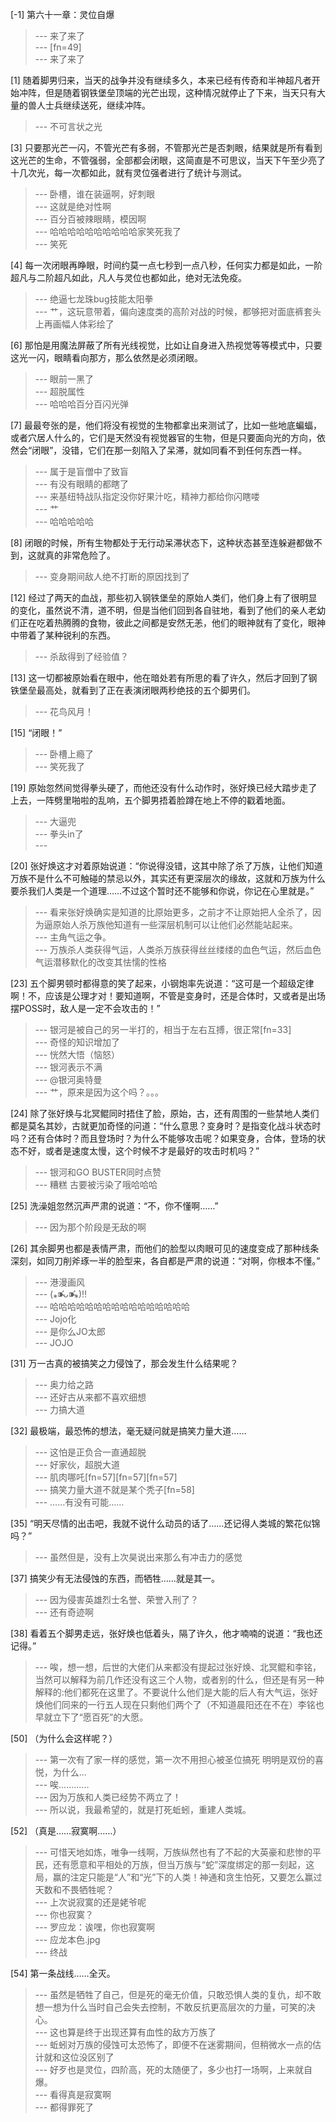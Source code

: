 
[-1] 第六十一章：灵位自爆
>--- 来了来了<br>
>--- [fn=49]<br>
>--- 来了来了<br>

[1] 随着脚男归来，当天的战争并没有继续多久，本来已经有传奇和半神超凡者开始冲阵，但是随着钢铁堡垒顶端的光芒出现，这种情况就停止了下来，当天只有大量的兽人士兵继续送死，继续冲阵。
>--- 不可言状之光<br>

[3] 只要那光芒一闪，不管光芒有多弱，不管那光芒是否刺眼，结果就是所有看到这光芒的生命，不管强弱，全部都会闭眼，这简直是不可思议，当天下午至少亮了十几次光，每一次都如此，就有灵位强者进行了统计与测试。
>--- 卧槽，谁在装逼啊，好刺眼<br>
>--- 这就是绝对性啊<br>
>--- 百分百被辣眼睛，模因啊<br>
>--- 哈哈哈哈哈哈哈哈哈哈家笑死我了<br>
>--- 笑死<br>

[4] 每一次闭眼再睁眼，时间约莫一点七秒到一点八秒，任何实力都是如此，一阶超凡与二阶超凡如此，凡人与灵位也都如此，绝对无法免疫。
>--- 绝逼七龙珠bug技能太阳拳<br>
>--- 艹，这玩意带着，偏向速度类的高阶对战的时候，都够把对面底裤套头上再画幅人体彩绘了<br>

[6] 那怕是用魔法屏蔽了所有光线视觉，比如让自身进入热视觉等等模式中，只要这光一闪，眼睛看向那方，那么依然是必须闭眼。
>--- 眼前一黑了<br>
>--- 超脱属性<br>
>--- 哈哈哈百分百闪光弹<br>

[7] 最最夸张的是，他们将没有视觉的生物都拿出来测试了，比如一些地底蝙蝠，或者穴居人什么的，它们是天然没有视觉器官的生物，但是只要面向光的方向，依然会“闭眼”，没错，它们在那一刻陷入了呆滞，就如同看不到任何东西一样。
>--- 属于是盲僧中了致盲<br>
>--- 有没有眼睛的都瞎了<br>
>--- 来基纽特战队指定没你好果汁吃，精神力都给你闪瞎喽<br>
>--- 艹<br>
>--- 哈哈哈哈哈<br>

[8] 闭眼的时候，所有生物都处于无行动呆滞状态下，这种状态甚至连躲避都做不到，这就真的非常危险了。
>--- 变身期间敌人绝不打断的原因找到了<br>

[12] 经过了两天的血战，那些初入钢铁堡垒的原始人类们，他们身上有了很明显的变化，虽然说不清，道不明，但是当他们回到各自驻地，看到了他们的亲人老幼们正在吃着热腾腾的食物，彼此之间都是安然无恙，他们的眼神就有了变化，眼神中带着了某种锐利的东西。
>--- 杀敌得到了经验值？<br>

[13] 这一切都被原始看在眼中，他在暗处若有所思的看了许久，然后才回到了钢铁堡垒最高处，就看到了正在表演闭眼两秒绝技的五个脚男们。
>--- 花鸟风月！<br>

[15] “闭眼！”
>--- 卧槽上瘾了<br>
>--- 笑死我了<br>

[19] 原始忽然间觉得拳头硬了，而他还没有什么动作时，张好焕已经大踏步走了上去，一阵劈里啪啦的乱响，五个脚男捂着脸蹲在地上不停的戳着地面。
>--- 大逼兜<br>
>--- 拳头in了<br>
>--- <br>

[20] 张好焕这才对着原始说道：“你说得没错，这其中除了杀了万族，让他们知道万族不是什么不可触碰的禁忌以外，其实还有更深层次的缘故，这就和万族为什么要杀我们人类是一个道理……不过这个暂时还不能够和你说，你记在心里就是。”
>--- 看来张好焕确实是知道的比原始更多，之前才不让原始把人全杀了，因为逼原始人杀万族他知道有一些深层机制可以让他们必然能站起来。<br>
>--- 主角气运之争。<br>
>--- 万族杀人类获得气运，人类杀万族获得丝丝缕缕的血色气运，然后血色气运潜移默化的改变其怯懦的性格<br>

[23] 五个脚男顿时都得意的笑了起来，小钢炮率先说道：“这可是一个超级定律啊！不，应该是公理才对！要知道啊，不管是变身时，还是合体时，又或者是出场摆POSS时，敌人是一定不会攻击的！”
>--- 银河是被自己的另一半打的，相当于左右互搏，很正常[fn=33]<br>
>--- 奇怪的知识增加了<br>
>--- 恍然大悟（恼怒）<br>
>--- 银河表示不满<br>
>--- @银河奥特曼<br>
>--- 艹，原来是因为这个吗？。。。<br>

[24] 除了张好焕与北冥鲲同时捂住了脸，原始，古，还有周围的一些禁地人类们都是莫名其妙，古就更加奇怪的问道：“什么意思？变身时？是指变化战斗状态时吗？还有合体时？而且登场时？为什么不能够攻击呢？如果变身，合体，登场的状态不好，或者是速度太慢，这个时候不才是最好的攻击时机吗？”
>--- 银河和GO BUSTER同时点赞<br>
>--- 糟糕 古要被污染了哦哈哈哈<br>

[25] 洗澡姐忽然沉声严肃的说道：“不，你不懂啊……”
>--- 因为那个阶段是无敌的啊<br>

[26] 其余脚男也都是表情严肃，而他们的脸型以肉眼可见的速度变成了那种线条深刻，如同刀削斧琢一半的脸型来，各自都是严肃的说道：“对啊，你根本不懂。”
>--- 港漫画风<br>
>--- (⁎⁍̴̛ᴗ⁍̴̛⁎)‼<br>
>--- 哈哈哈哈哈哈哈哈哈哈哈哈哈哈哈哈<br>
>--- Jojo化<br>
>--- 是你么JO太郎<br>
>--- JOJO<br>

[31] 万一古真的被搞笑之力侵蚀了，那会发生什么结果呢？
>--- 奥力给之路<br>
>--- 还好古从来都不喜欢细想<br>
>--- 力搞大道<br>

[32] 最极端，最恐怖的想法，毫无疑问就是搞笑力量大道……
>--- 这怕是正负合一直通超脱<br>
>--- 好家伙，超脱大道<br>
>--- 肌肉哪吒[fn=57][fn=57][fn=57]<br>
>--- 搞笑力量大道不就是某个秃子[fn=58]<br>
>--- ……有没有可能……<br>

[35] “明天尽情的出击吧，我就不说什么动员的话了……还记得人类城的繁花似锦吗？”
>--- 虽然但是，没有上次昊说出来那么有冲击力的感觉<br>

[37] 搞笑少有无法侵蚀的东西，而牺牲……就是其一。
>--- 因为侵害英雄烈士名誉、荣誉入刑了？<br>
>--- 还有奇迹啊<br>

[38] 看着五个脚男走远，张好焕也低着头，隔了许久，他才喃喃的说道：“我也还记得。”
>--- 唉，想一想，后世的大佬们从来都没有提起过张好焕、北冥鲲和李铭，当然可以解释为前几作还没有这三个人物，或者别的什么，但还是有另一种解释的:他们都死在这里了。不要说什么他们是大能的后人有大气运，张好焕他们同来的一行五人现在只剩他们两个了（不知道晨阳还在不在）李铭也早就立下了“愿百死”的大愿。<br>

[50] （为什么会这样呢？）
>--- 第一次有了家一样的感觉，第一次不用担心被圣位搞死
明明是双份的喜悦，为什么...<br>
>--- 唉............<br>
>--- 因为万族和人类已经势不两立了！<br>
>--- 所以说，我最希望的，就是打死蚯蚓，重建人类城。<br>

[52] （真是……寂寞啊……）
>--- 可惜天地如炼，唯争一线啊，万族纵然也有了不起的大英豪和悲惨的平民，还有愿意和平相处的万族，但当万族与“蛇”深度绑定的那一刻起，这局，赢的注定只能是“人”和“光”下的人类！神通和贪生怕死，又要怎么赢过天数和不畏牺牲呢？<br>
>--- 上次说寂寞的还是姥爷呢<br>
>--- 你也寂寞？<br>
>--- 罗应龙：诶嘿，你也寂寞啊<br>
>--- 应龙本色.jpg<br>
>--- 终战<br>

[54] 第一条战线……全灭。
>--- 虽然是牺牲了自己，但是死的毫无价值，只敢恐惧人类的复仇，却不敢想一想为什么当时自己会失去控制，不敢反抗更高层次的力量，可笑的决心。<br>
>--- 这也算是终于出现还算有血性的敌方万族了<br>
>--- 蚯蚓对万族的侵蚀可太恐怖了，即便不在迷雾期间，但稍微水一点的估计就和这位没区别了<br>
>--- 好歹也是灵位，四阶高，死的太随便了，多少也打一场啊，上来就自爆。<br>
>--- 看得真是寂寞啊<br>
>--- 都得罪死了<br>
